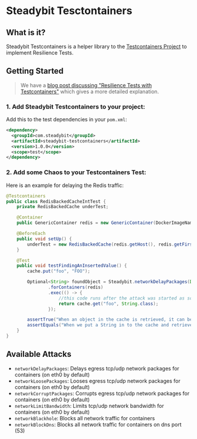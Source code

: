 # Steadybit Tesctontainers

## What is it?

Steadybit Testcontainers is a helper library to the [Testcontainers Project](https://testcontainers.org) to implement Resilience Tests. 

## Getting Started

> We have a [blog post discussing "Resilience Tests with Testcontainers"](https://www.steadybit.com/blog/resilience-testing-using-testcontainers/) which gives a more detailed explanation.

### 1. Add Steadybit Testcontainers to your project:
Add this to the test dependencies in your `pom.xml`:
```xml
<dependency>  
  <groupId>com.steadybit</groupId>
  <artifactId>steadybit-testcontainers</artifactId>
  <version>1.0.0</version>
  <scope>test</scope>
</dependency>
```

### 2. Add some Chaos to your Testcontainers Test:

Here is an example for delaying the Redis traffic:
```java
@Testcontainers
public class RedisBackedCacheIntTest {
    private RedisBackedCache underTest;

    @Container
    public GenericContainer redis = new GenericContainer(DockerImageName.parse("redis:5.0.3-alpine")).withExposedPorts(6379);

    @BeforeEach
    public void setUp() {
        underTest = new RedisBackedCache(redis.getHost(), redis.getFirstMappedPort());
    }

    @Test
    public void testFindingAnInsertedValue() {
        cache.put("foo", "FOO");

        Optional<String> foundObject = Steadybit.networkDelayPackages(Duration.ofSeconds(2))
                .forContainers(redis)
                .exec(() -> {
                    //this code runs after the attack was started as soon as this codes completes the attack will be stopped.
                    return cache.get("foo", String.class);
                });

        assertTrue("When an object in the cache is retrieved, it can be found", foundObject.isPresent());
        assertEquals("When we put a String in to the cache and retrieve it, the value is the same", "FOO", foundObject.get());
    }
}
```

## Available Attacks

- `networkDelayPackages`: Delays egress tcp/udp network packages for containers (on eth0 by default)
- `networkLoosePackages`: Looses egress tcp/udp network packages for containers (on eth0 by default)
- `networkCorruptPackages`: Corrupts egress tcp/udp network packages for containers (on eth0 by default)
- `networkLimitBandwidth`: Limits tcp/udp network bandwidth for containers (on eth0 by default)
- `networkBlackhole`: Blocks all network traffic for containers
- `networkBlockDns`: Blocks all network traffic for containers on dns port (53)
